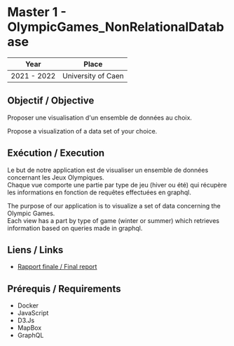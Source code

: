 # Master 1 - OlympicGames_NonRelationalDatabase

| Year        | Place              |
| ----------- | ------------------ |
| 2021 - 2022 | University of Caen |

## Objectif / Objective

Proposer une visualisation d'un ensemble de données au choix.

Propose a visualization of a data set of your choice.

## Exécution / Execution

Le but de notre application est de visualiser un ensemble de données concernant les Jeux Olympiques.  
Chaque vue comporte une partie par type de jeu (hiver ou été) qui récupère les informations en fonction de requêtes effectuées en graphql.

The purpose of our application is to visualize a set of data concerning the Olympic Games.  
Each view has a part by type of game (winter or summer) which retrieves information based on queries made in graphql.

## Liens / Links

- [Rapport finale / Final report](CompteRenduBDD.pdf)

## Prérequis / Requirements

- Docker
- JavaScript
- D3.Js
- MapBox
- GraphQL
